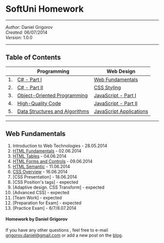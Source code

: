 <h1>SoftUni Homework</h1>

<hr />

<em>Author:</em> Daniel Grigorov<br/>
<em>Created:</em> 06/07/2014<br/>
<em>Version:</em> 1.0.0</p>

<hr />

<h2>Table of Contents</h2>

|     | Programming                                                         | Web Design                                          |
| --- | ------------------------------------------------------------------- | -----------------------------------------------     |
| 1.  | [C# - Part I](#c---part-i)                                          | [Web Fundamentals](#web-fundamentals)                         |
| 2.  | [C# - Part II](#c---part-ii)                                        | [CSS Styling](#css-styling)                         |
| 3.  | [Object-Oriented Programming](#object-oriented-programming)         | [JavaScript - Part I](#javascript---part-i)         |
| 4.  | [High-Quality Code](#high-quality-code)                             | [JavaScript - Part II](#javascript---part-ii)       |
| 5.  | [Data Structures and Algorithms](#data-structures-and-algorithms)   | [JavaScript Applications](#javascript-applications) |


<hr />

## Web Fundamentals

1. Introduction to Web Technologies - 28.05.2014
2. [HTML Fundamentals](https://github.com/dgrigorov/SoftUni/tree/master/Web%20Fundamentals/HTML/1.HTML%20Basics) - 02.06.2014
3. [HTML Tables](https://github.com/dgrigorov/SoftUni/tree/master/Web%20Fundamentals/HTML/2.HTML%20Tables) - 04.06.2014
4. [HTML Forms and Controls](https://github.com/dgrigorov/SoftUni/tree/master/Web%20Fundamentals/HTML/3.HTML%20Forms) - 09.06.2014
5. [HTML Semantic](https://github.com/dgrigorov/SoftUni/tree/master/Web%20Fundamentals/HTML/4.HTML%20Semantic) - 11.06.2014
6. [CSS Overview](https://github.com/dgrigorov/SoftUni/tree/master/Web%20Fundamentals/CSS/1.CSS%20Overview) - 16.06.2014
7. [CSS Presentation] - 18.06.2014
8. [CSS Position's tags] - expected
9. [Adaptive design. CSS Transform] - expected
10. [Advanced CSS] - expected
11. [Team Work] - expected
12. [Preparation for Exam] - expected
13. [Practice Exam] - 6/7/8.07.2014 




<h4>Homework by Daniel Grigorov</h4>

<p>If you have any other questions , feel free to e-mail <a href="mailto:grigorov.daniel@gmail.com">grigorov.daniel@gmail.com</a> or add a new post on the <a href="http://grigorovtuts.wordpress.com/" title="visit the blog" target="_blank">blog</a>.</p>
